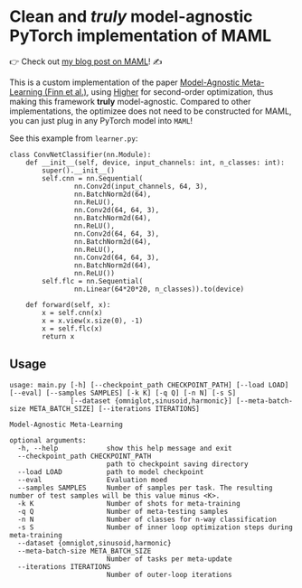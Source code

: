 # Clean and *truly* model-agnostic PyTorch implementation of MAML

:point_right: Check out [my blog post on
MAML](https://notes.theomorales.com/MAML/A+Gentle+Introduction+to+Meta-Learning)! :writing_hand:

This is a custom implementation of the paper [Model-Agnostic Meta-Learning (Finn et
al.)](https://arxiv.org/abs/1703.03400), using [Higher](https://github.com/facebookresearch/higher)
for second-order optimization, thus making this framework **truly** model-agnostic. Compared to
other implementations, the optimizee does not need to be constructed for MAML, you can just plug in
any PyTorch model into `MAML`!

See this example from `learner.py`:

```
class ConvNetClassifier(nn.Module):
    def __init__(self, device, input_channels: int, n_classes: int):
        super().__init__()
        self.cnn = nn.Sequential(
                nn.Conv2d(input_channels, 64, 3),
                nn.BatchNorm2d(64),
                nn.ReLU(),
                nn.Conv2d(64, 64, 3),
                nn.BatchNorm2d(64),
                nn.ReLU(),
                nn.Conv2d(64, 64, 3),
                nn.BatchNorm2d(64),
                nn.ReLU(),
                nn.Conv2d(64, 64, 3),
                nn.BatchNorm2d(64),
                nn.ReLU())
        self.flc = nn.Sequential(
                nn.Linear(64*20*20, n_classes)).to(device)

    def forward(self, x):
        x = self.cnn(x)
        x = x.view(x.size(0), -1)
        x = self.flc(x)
        return x
```


## Usage

```
usage: main.py [-h] [--checkpoint_path CHECKPOINT_PATH] [--load LOAD] [--eval] [--samples SAMPLES] [-k K] [-q Q] [-n N] [-s S]
               [--dataset {omniglot,sinusoid,harmonic}] [--meta-batch-size META_BATCH_SIZE] [--iterations ITERATIONS]

Model-Agnostic Meta-Learning

optional arguments:
  -h, --help            show this help message and exit
  --checkpoint_path CHECKPOINT_PATH
                        path to checkpoint saving directory
  --load LOAD           path to model checkpoint
  --eval                Evaluation moed
  --samples SAMPLES     Number of samples per task. The resulting number of test samples will be this value minus <K>.
  -k K                  Number of shots for meta-training
  -q Q                  Number of meta-testing samples
  -n N                  Number of classes for n-way classification
  -s S                  Number of inner loop optimization steps during meta-training
  --dataset {omniglot,sinusoid,harmonic}
  --meta-batch-size META_BATCH_SIZE
                        Number of tasks per meta-update
  --iterations ITERATIONS
                        Number of outer-loop iterations
```
